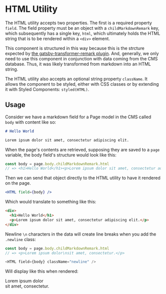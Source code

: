 # HTML Utility

The HTML utility accepts two properties. The first is a required property
`field`. The field property must be an object with a `childMarkdownRemark` key,
which subsequently has a single key, `html`, which ultimately holds the HTML
string that is to be rendered within a `<div>` element.

This component is structured in this way because this is the strcture expected
by [the gatsby-transformer-remark
plugin](https://www.gatsbyjs.org/packages/gatsby-transformer-remark/). And,
generally, we only need to use this component in conjunction with data coming
from the CMS database. Thus, it was likely transformed from markdown into an
HTML string.

The HTML utility also accepts an optional string property `className`. It allows
the component to be styled, either with CSS classes or by extending it with
Styled Components: `styled(HTML)`.

## Usage

Consider we have a markdown field for a Page model in the CMS called `body` with
content like so:

```md
# Hello World

Lorem ipsum dolor sit amet, consectetur adipiscing elit.
```

When the page's contents are retrieved, supposing they are saved to a `page`
variable, the body field's structure would look like this:

```js
const body = page.body.childMarkdownRemark.html
// => <h1>Hello World</h1><p>Lorem ipsum dolor sit amet, consectetur adipiscing elit.</p>
```

Then we can send that object directly to the HTML utility to have it rendered on
the page.

```jsx
<HTML field={body} />
```

Which would translate to something like this:

```html
<div>
  <h1>Hello World</h1>
  <p>Lorem ipsum dolor sit amet, consectetur adipiscing elit.</p>
</div>
```

Newline `\n` characters in the data will create line breaks when you add the
`.newline` class:

```js
const body = page.body.childMarkdownRemark.html
// => <p>Lorem ipsum dolor\nsit amet, consectetur.</p>

<HTML field={body} className="newline" />
```

Will display like this when rendered:

Lorem ipsum dolor<br/>
sit amet, consectetur.
